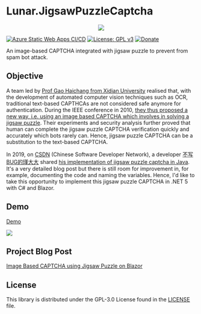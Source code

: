 ﻿# Lunar.JigsawPuzzleCaptcha

<div align="center">
    <img src="https://gclstorage.blob.core.windows.net/images/Lunar.JigsawPuzzleCaptcha-banner.png" />
</div>

[![Azure Static Web Apps CI/CD](https://github.com/goh-chunlin/Lunar.JigsawPuzzleCaptcha/actions/workflows/azure-static-web-apps-witty-bush-03a90ff00.yml/badge.svg)](https://github.com/goh-chunlin/Lunar.JigsawPuzzleCaptcha/actions/workflows/azure-static-web-apps-witty-bush-03a90ff00.yml)
[![License: GPL v3](https://img.shields.io/badge/License-GPLv3-blue.svg)](https://www.gnu.org/licenses/gpl-3.0)
[![Donate](https://img.shields.io/badge/$-donate-ff69b4.svg)](https://www.buymeacoffee.com/chunlin)

An image-based CAPTCHA integrated with jigsaw puzzle to prevent from spam bot attack.

## Objective
A team led by [Prof Gao Haichang from Xidian University](https://ieeexplore.ieee.org/author/37403290600) realised that, with the development of 
automated computer vision techniques such as OCR, traditional text-based CAPTHCAs are not considered safe anymore for authentication. 
During the IEEE conference in 2010, [they thus proposed a new way, i.e. using an image based CAPTCHA which involves in solving a jigsaw puzzle](https://ieeexplore.ieee.org/abstract/document/5692499/). 
Their experiments and security analysis further proved that human can complete the jigsaw puzzle CAPTCHA verification quickly and accurately 
which bots rarely can. Hence, jigsaw puzzle CAPTCHA can be a substitution to the text-based CAPTCHA.

In 2019, on [CSDN](https://www.csdn.net/) (Chinese Software Developer Network), a developer [不写BUG的瑾大大](https://blog.csdn.net/a183400826) shared 
[his implementation of jigsaw puzzle captcha in Java](https://blog.csdn.net/a183400826/article/details/90752724). It's a very detailed blog post but 
there is still room for improvement in, for example, documenting the code and naming the variables. Hence, I'd like to take this opportunity to implement 
this jigsaw puzzle CAPTCHA in .NET 5 with C# and Blazor.

## Demo ##

[Demo](https://jpc.chunlinprojects.com/)

<img src="https://gclstorage.blob.core.windows.net/images/Lunar.JigsawPuzzleCaptcha-screenshot01.png" />

## Project Blog Post

[Image Based CAPTCHA using Jigsaw Puzzle on Blazor](https://cuteprogramming.wordpress.com/2021/05/30/image-based-captcha-using-jigsaw-puzzle-on-blazor/)


## License ##

This library is distributed under the GPL-3.0 License found in the [LICENSE](./LICENSE) file.